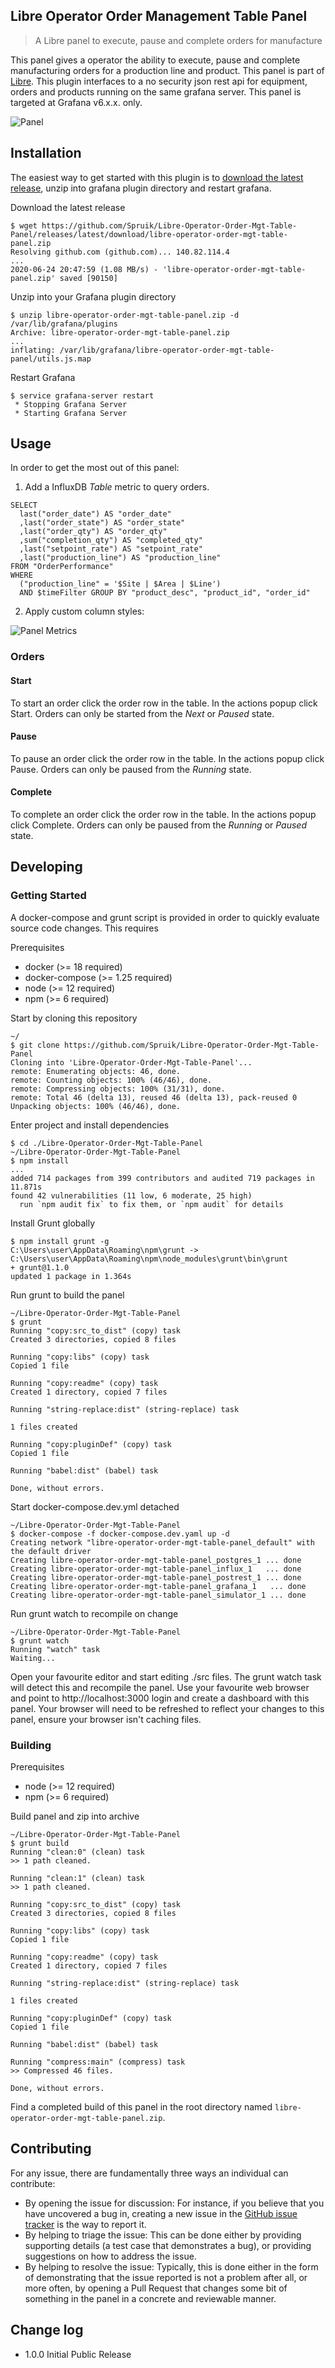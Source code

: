 ## Libre Operator Order Management Table Panel

> A Libre panel to execute, pause and complete orders for manufacture

This panel gives a operator the ability to execute, pause and complete manufacturing orders for a production line and product. This panel is part of [Libre](https://github.com/Spruik/Libre). This plugin interfaces to a no security json rest api for equipment, orders and products running on the same grafana server. This panel is targeted at Grafana v6.x.x. only.

![Panel](./docs/libre-operator-order-mgt-table-panel.gif)

## Installation

The easiest way to get started with this plugin is to [download the latest release](https://github.com/Spruik/Libre-Operator-Order-Mgt-Table-Panel/releases/latest/download/libre-operator-order-mgt-table-panel.zip), unzip into grafana plugin directory and restart grafana.

Download the latest release

```shell
$ wget https://github.com/Spruik/Libre-Operator-Order-Mgt-Table-Panel/releases/latest/download/libre-operator-order-mgt-table-panel.zip
Resolving github.com (github.com)... 140.82.114.4
...
2020-06-24 20:47:59 (1.08 MB/s) - 'libre-operator-order-mgt-table-panel.zip' saved [90150]
```

Unzip into your Grafana plugin directory

```shell
$ unzip libre-operator-order-mgt-table-panel.zip -d /var/lib/grafana/plugins
Archive: libre-operator-order-mgt-table-panel.zip
...
inflating: /var/lib/grafana/libre-operator-order-mgt-table-panel/utils.js.map
```

Restart Grafana

```shell
$ service grafana-server restart
 * Stopping Grafana Server
 * Starting Grafana Server
```

## Usage

In order to get the most out of this panel:

1. Add a InfluxDB *Table* metric to query orders.

```influxdb
SELECT
  last("order_date") AS "order_date"
  ,last("order_state") AS "order_state"
  ,last("order_qty") AS "order_qty"
  ,sum("completion_qty") AS "completed_qty"
  ,last("setpoint_rate") AS "setpoint_rate"
  ,last("production_line") AS "production_line"
FROM "OrderPerformance"
WHERE
  ("production_line" = '$Site | $Area | $Line')
  AND $timeFilter GROUP BY "product_desc", "product_id", "order_id"
```

2. Apply custom column styles:

![Panel Metrics](./docs/libre-operator-order-mgt-table-panel-metrics.png)

### Orders

#### Start

To start an order click the order row in the table. In the actions popup click Start. Orders can only be started from the _Next_ or _Paused_ state.

#### Pause

To pause an order click the order row in the table. In the actions popup click Pause. Orders can only be paused from the _Running_ state.

#### Complete

To complete an order click the order row in the table. In the actions popup click Complete. Orders can only be paused from the _Running_ or _Paused_ state.

## Developing

### Getting Started

A docker-compose and grunt script is provided in order to quickly evaluate source code changes. This requires

Prerequisites

- docker (>= 18 required)
- docker-compose (>= 1.25 required)
- node (>= 12 required)
- npm (>= 6 required)

Start by cloning this repository

```shell
~/
$ git clone https://github.com/Spruik/Libre-Operator-Order-Mgt-Table-Panel
Cloning into 'Libre-Operator-Order-Mgt-Table-Panel'...
remote: Enumerating objects: 46, done.
remote: Counting objects: 100% (46/46), done.
remote: Compressing objects: 100% (31/31), done.
remote: Total 46 (delta 13), reused 46 (delta 13), pack-reused 0
Unpacking objects: 100% (46/46), done.
```

Enter project and install dependencies

```shell
$ cd ./Libre-Operator-Order-Mgt-Table-Panel
~/Libre-Operator-Order-Mgt-Table-Panel
$ npm install
...
added 714 packages from 399 contributors and audited 719 packages in 11.871s
found 42 vulnerabilities (11 low, 6 moderate, 25 high)
  run `npm audit fix` to fix them, or `npm audit` for details
```

Install Grunt globally

```shell
$ npm install grunt -g
C:\Users\user\AppData\Roaming\npm\grunt -> C:\Users\user\AppData\Roaming\npm\node_modules\grunt\bin\grunt
+ grunt@1.1.0
updated 1 package in 1.364s
```

Run grunt to build the panel

```shell
~/Libre-Operator-Order-Mgt-Table-Panel
$ grunt
Running "copy:src_to_dist" (copy) task
Created 3 directories, copied 8 files

Running "copy:libs" (copy) task
Copied 1 file

Running "copy:readme" (copy) task
Created 1 directory, copied 7 files

Running "string-replace:dist" (string-replace) task

1 files created

Running "copy:pluginDef" (copy) task
Copied 1 file

Running "babel:dist" (babel) task

Done, without errors.

```

Start docker-compose.dev.yml detached

```shell
~/Libre-Operator-Order-Mgt-Table-Panel
$ docker-compose -f docker-compose.dev.yaml up -d
Creating network "libre-operator-order-mgt-table-panel_default" with the default driver
Creating libre-operator-order-mgt-table-panel_postgres_1 ... done
Creating libre-operator-order-mgt-table-panel_influx_1   ... done
Creating libre-operator-order-mgt-table-panel_postrest_1 ... done
Creating libre-operator-order-mgt-table-panel_grafana_1   ... done
Creating libre-operator-order-mgt-table-panel_simulator_1 ... done

```

Run grunt watch to recompile on change

```shell
~/Libre-Operator-Order-Mgt-Table-Panel
$ grunt watch
Running "watch" task
Waiting...
```

Open your favourite editor and start editing ./src files. The grunt watch task will detect this and recompile the panel. Use your favourite web browser and point to http://localhost:3000 login and create a dashboard with this panel. Your browser will need to be refreshed to reflect your changes to this panel, ensure your browser isn't caching files.

### Building

Prerequisites

- node (>= 12 required)
- npm (>= 6 required)

Build panel and zip into archive

```shell
~/Libre-Operator-Order-Mgt-Table-Panel
$ grunt build
Running "clean:0" (clean) task
>> 1 path cleaned.

Running "clean:1" (clean) task
>> 1 path cleaned.

Running "copy:src_to_dist" (copy) task
Created 3 directories, copied 8 files

Running "copy:libs" (copy) task
Copied 1 file

Running "copy:readme" (copy) task
Created 1 directory, copied 7 files

Running "string-replace:dist" (string-replace) task

1 files created

Running "copy:pluginDef" (copy) task
Copied 1 file

Running "babel:dist" (babel) task

Running "compress:main" (compress) task
>> Compressed 46 files.

Done, without errors.

```

Find a completed build of this panel in the root directory named `libre-operator-order-mgt-table-panel.zip`.

## Contributing

For any issue, there are fundamentally three ways an individual can contribute:

- By opening the issue for discussion: For instance, if you believe that you have uncovered a bug in, creating a new issue in the [GitHub issue tracker](https://github.com/Spruik/Libre-Operator-Order-Mgt-Table-Panel/issues) is the way to report it.
- By helping to triage the issue: This can be done either by providing supporting details (a test case that demonstrates a bug), or providing suggestions on how to address the issue.
- By helping to resolve the issue: Typically, this is done either in the form of demonstrating that the issue reported is not a problem after all, or more often, by opening a Pull Request that changes some bit of something in the panel in a concrete and reviewable manner.

## Change log

- 1.0.0 Initial Public Release
